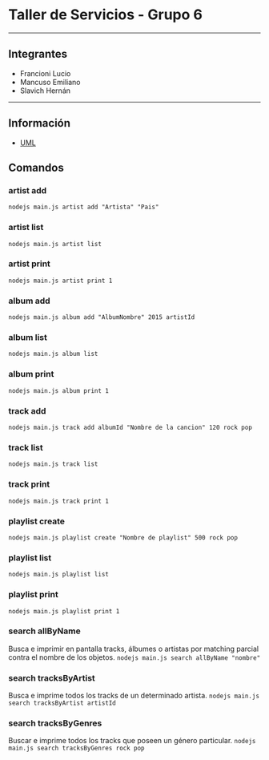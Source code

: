 # Taller de Servicios - Grupo 6

***
## Integrantes
+ Francioni Lucio
+ Mancuso Emiliano
+ Slavich Hernán

***
## Información
+ [UML](https://github.com/emiliano07/taller-de-servicios-grupo6/wiki)

## Comandos

### artist add
`
nodejs main.js artist add "Artista" "Pais"
`

### artist list
`
nodejs main.js artist list
`

### artist print
`
nodejs main.js artist print 1
`

### album add
`
nodejs main.js album add "AlbumNombre" 2015 artistId
`

### album list
`
nodejs main.js album list
`

### album print
`
nodejs main.js album print 1
`

### track add
`
nodejs main.js track add albumId "Nombre de la cancion" 120 rock pop
`

### track list
`
nodejs main.js track list
`

### track print
`
nodejs main.js track print 1
`

### playlist create
`
nodejs main.js playlist create "Nombre de playlist" 500 rock pop
`

### playlist list
`
nodejs main.js playlist list
`

### playlist print
`
nodejs main.js playlist print 1
`

### search allByName
Busca e imprimir en pantalla tracks, álbumes o artistas por matching parcial contra el nombre de los objetos.
`
nodejs main.js search allByName "nombre"
`

### search tracksByArtist
Busca e imprime todos los tracks de un determinado artista.
`
nodejs main.js search tracksByArtist artistId
`

### search tracksByGenres
Buscar e imprime todos los tracks que poseen un género particular.
`
nodejs main.js search tracksByGenres rock pop
`
